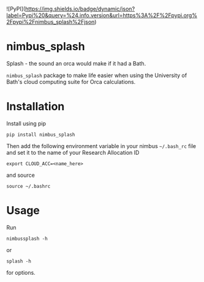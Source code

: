 !\[PyPI\](https://img.shields.io/badge/dynamic/json?label=Pypi%20&query=%24.info.version&url=https%3A%2F%2Fpypi.org%2Fpypi%2Fnimbus_splash%2Fjson)

# nimbus_splash

Splash - the sound an orca would make if it had a Bath.

`nimbus_splash` package to make life easier when using the University of Bath's cloud computing suite for Orca calculations.


# Installation

Install using pip 

```
pip install nimbus_splash
```

Then add the following environment variable in your nimbus `~/.bash_rc` file
and set it to the name of your Research Allocation ID

```
export CLOUD_ACC=<name_here>
```

and source
```
source ~/.bashrc
```

# Usage

Run

```
nimbussplash -h
```
or 
```
splash -h
```
for options.
